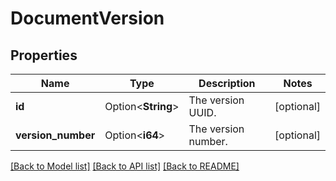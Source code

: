 # DocumentVersion

## Properties

Name | Type | Description | Notes
------------ | ------------- | ------------- | -------------
**id** | Option<**String**> | The version UUID. | [optional]
**version_number** | Option<**i64**> | The version number. | [optional]

[[Back to Model list]](../README.md#documentation-for-models) [[Back to API list]](../README.md#documentation-for-api-endpoints) [[Back to README]](../README.md)


